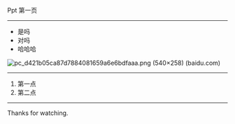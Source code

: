 Ppt 第一页

---

- 是吗
- 对吗
- 哈哈哈

![pc_d421b05ca87d7884081659a6e6bdfaaa.png (540×258) (baidu.com)](https://www.baidu.com/img/pc_d421b05ca87d7884081659a6e6bdfaaa.png)

---

1. 第一点
2. 第二点

--- 
Thanks for watching.